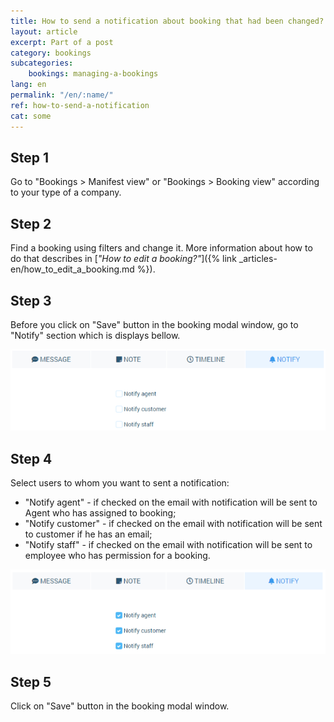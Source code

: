 ```yaml
---
title: How to send a notification about booking that had been changed?
layout: article
excerpt: Part of a post
category: bookings
subcategories:
    bookings: managing-a-bookings
lang: en
permalink: "/en/:name/"
ref: how-to-send-a-notification
cat: some
---
```


## **Step 1**

Go to "Bookings > Manifest view" or "Bookings > Booking view" according to your type of a company.

## **Step 2**

Find a booking using filters and change it. More information about how to do that describes in [*"How to edit a booking?"*]({% link _articles-en/how_to_edit_a_booking.md %}).

## **Step 3**

Before you click on "Save" button in the booking modal window, go to "Notify" section which is displays bellow.

![How_to_send_a_notification1](/assets/images/how_to_send_a_notification1.png)

## **Step 4**

Select users to whom you want to sent a notification:
- "Notify agent" - if checked on the email with notification will be sent to Agent who has assigned to booking;
- "Notify customer" - if checked on the email with notification will be sent to customer if he has an email;
- "Notify staff" - if checked on the email with notification will be sent to employee who has permission for a booking.

![How_to_send_a_notification2](/assets/images/how_to_send_a_notification2.png)

## **Step 5**

Click on "Save" button in the booking modal window.